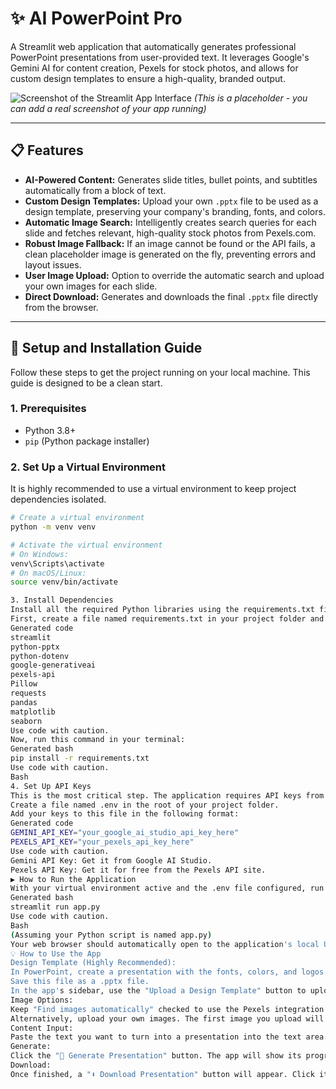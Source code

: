 # ✨ AI PowerPoint Pro

A Streamlit web application that automatically generates professional PowerPoint presentations from user-provided text. It leverages Google's Gemini AI for content creation, Pexels for stock photos, and allows for custom design templates to ensure a high-quality, branded output.

![Screenshot of the Streamlit App Interface](https://i.imgur.com/your-screenshot-url.png) 
*(This is a placeholder - you can add a real screenshot of your app running)*

---

## 📋 Features

-   **AI-Powered Content:** Generates slide titles, bullet points, and subtitles automatically from a block of text.
-   **Custom Design Templates:** Upload your own `.pptx` file to be used as a design template, preserving your company's branding, fonts, and colors.
-   **Automatic Image Search:** Intelligently creates search queries for each slide and fetches relevant, high-quality stock photos from Pexels.com.
-   **Robust Image Fallback:** If an image cannot be found or the API fails, a clean placeholder image is generated on the fly, preventing errors and layout issues.
-   **User Image Upload:** Option to override the automatic search and upload your own images for each slide.
-   **Direct Download:** Generates and downloads the final `.pptx` file directly from the browser.

---

## 🚀 Setup and Installation Guide

Follow these steps to get the project running on your local machine. This guide is designed to be a clean start.

### 1. Prerequisites

-   Python 3.8+
-   `pip` (Python package installer)

### 2. Set Up a Virtual Environment

It is highly recommended to use a virtual environment to keep project dependencies isolated.

```bash
# Create a virtual environment
python -m venv venv

# Activate the virtual environment
# On Windows:
venv\Scripts\activate
# On macOS/Linux:
source venv/bin/activate

3. Install Dependencies
Install all the required Python libraries using the requirements.txt file.
First, create a file named requirements.txt in your project folder and add the following lines:
Generated code
streamlit
python-pptx
python-dotenv
google-generativeai
pexels-api
Pillow
requests
pandas
matplotlib
seaborn
Use code with caution.
Now, run this command in your terminal:
Generated bash
pip install -r requirements.txt
Use code with caution.
Bash
4. Set Up API Keys
This is the most critical step. The application requires API keys from Google and Pexels.
Create a file named .env in the root of your project folder.
Add your keys to this file in the following format:
Generated code
GEMINI_API_KEY="your_google_ai_studio_api_key_here"
PEXELS_API_KEY="your_pexels_api_key_here"
Use code with caution.
Gemini API Key: Get it from Google AI Studio.
Pexels API Key: Get it for free from the Pexels API site.
▶️ How to Run the Application
With your virtual environment active and the .env file configured, run the following command in your terminal:
Generated bash
streamlit run app.py
Use code with caution.
Bash
(Assuming your Python script is named app.py)
Your web browser should automatically open to the application's local URL (e.g., http://localhost:8501).
💡 How to Use the App
Design Template (Highly Recommended):
In PowerPoint, create a presentation with the fonts, colors, and logos you want.
Save this file as a .pptx file.
In the app's sidebar, use the "Upload a Design Template" button to upload this .pptx file.
Image Options:
Keep "Find images automatically" checked to use the Pexels integration.
Alternatively, upload your own images. The first image you upload will be used for the first slide, the second for the second, and so on.
Content Input:
Paste the text you want to turn into a presentation into the text area.
Generate:
Click the "🚀 Generate Presentation" button. The app will show its progress through the three stages.
Download:
Once finished, a "⬇️ Download Presentation" button will appear. Click it to save your file.
